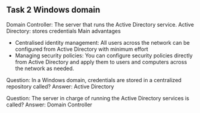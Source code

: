 ## Task 2 Windows domain
Domain Controller: The server that runs the Active Directory service.
Active Directory: stores credentials
Main advantages
-  Centralised identity management: All users across the network can be configured from Active Directory with minimum effort
-  Managing security policies: You can configure security policies directly from Active Directory and apply them to users and computers across the network as needed.

Question: In a Windows domain, credentials are stored in a centralized repository called?
Answer: Active Directory 

Question: The server in charge of running the Active Directory services is called?
Answer: Domain Controller
